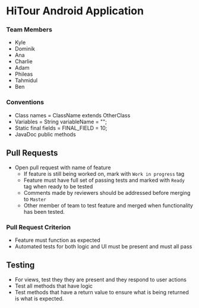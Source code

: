# HiTour Android Application

### Team Members
* Kyle
* Dominik
* Ana
* Charlie
* Adam
* Phileas
* Tahmidul
* Ben

### Conventions
 * Class names = ClassName extends OtherClass
 * Variables = String variableName = "";
 * Static final fields = FINAL_FIELD = 10;
 * JavaDoc public methods

## Pull Requests
* Open pull request with name of feature
  * If feature is still being worked on, mark with `Work in progress` tag
  * Feature must have full set of passing tests and marked with `Ready` tag when ready to be tested
  * Comments made by reviewers should be addressed before merging to `Master`
  * Other member of team to test feature and merged when functionality has been tested.

### Pull Request Criterion
* Feature must function as expected
* Automated tests for both logic and UI must be present and must all pass

## Testing
* For views, test they they are present and they respond to user actions
* Test all methods that have logic
* Test methods that have a return value to ensure what is being returned is what is expected.
